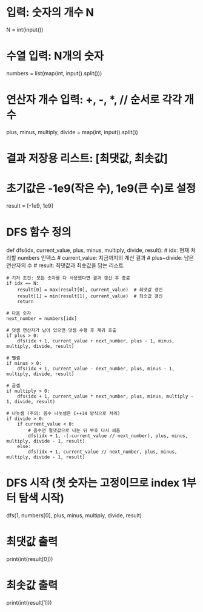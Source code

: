 # 입력: 숫자의 개수 N
N = int(input())

# 수열 입력: N개의 숫자
numbers = list(map(int, input().split()))

# 연산자 개수 입력: +, -, *, // 순서로 각각 개수
plus, minus, multiply, divide = map(int, input().split())

# 결과 저장용 리스트: [최댓값, 최솟값]
# 초기값은 -1e9(작은 수), 1e9(큰 수)로 설정
result = [-1e9, 1e9]

# DFS 함수 정의
def dfs(idx, current_value, plus, minus, multiply, divide, result):
    # idx: 현재 처리할 numbers 인덱스
    # current_value: 지금까지의 계산 결과
    # plus~divide: 남은 연산자의 수
    # result: 최댓값과 최솟값을 담는 리스트

    # 기저 조건: 모든 숫자를 다 사용했다면 결과 갱신 후 종료
    if idx == N:
        result[0] = max(result[0], current_value)  # 최댓값 갱신
        result[1] = min(result[1], current_value)  # 최솟값 갱신
        return

    # 다음 숫자
    next_number = numbers[idx]

    # 덧셈 연산자가 남아 있으면 덧셈 수행 후 재귀 호출
    if plus > 0:
        dfs(idx + 1, current_value + next_number, plus - 1, minus, multiply, divide, result)

    # 뺄셈
    if minus > 0:
        dfs(idx + 1, current_value - next_number, plus, minus - 1, multiply, divide, result)

    # 곱셈
    if multiply > 0:
        dfs(idx + 1, current_value * next_number, plus, minus, multiply - 1, divide, result)

    # 나눗셈 (주의: 음수 나눗셈은 C++14 방식으로 처리)
    if divide > 0:
        if current_value < 0:
            # 음수면 절댓값으로 나눈 뒤 부호 다시 씌움
            dfs(idx + 1, -(-current_value // next_number), plus, minus, multiply, divide - 1, result)
        else:
            dfs(idx + 1, current_value // next_number, plus, minus, multiply, divide - 1, result)

# DFS 시작 (첫 숫자는 고정이므로 index 1부터 탐색 시작)
dfs(1, numbers[0], plus, minus, multiply, divide, result)

# 최댓값 출력
print(int(result[0]))

# 최솟값 출력
print(int(result[1]))
